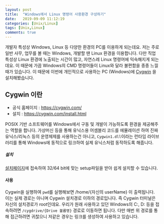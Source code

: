 ```yaml
---
layout: post
title:  "Windows에서 Linux 명령어 사용환경 구성하기"
date:   2019-09-09 11:12:19
categories: [Unix/Linux]
tags: [Unix,Linux]
comments: true
---
```

개발자 특성상 Windows, Linux 등 다양한 환경의 PC를 이용하게 되는데요. 저는 주로 일반 사무, 업무를 볼 때는 Windows, 개발할 땐 Linux 환경을 이용합니다.
다만 직업 특성상 Linux 환경에 노출되는 시간이 많고, 자연스레 Linux 명령어에 익숙해지게 되는데요. 이 때문에 가끔 Windows의 CMD 명령어들이 Linux와 달라 불편함을 종종 느낄때가 있습니다.
이 때문에 이번에 개인적으로 사용하는 PC (Windows)에 [Cygwin](https://cygwin.com/) 을 설치해봤습니다.

<!--more-->

## Cygwin 이란
* 공식 홈페이지 : https://cygwin.com/
* 설치 : https://cygwin.com/install.html

POSIX 기반 소프트웨어를 Windows에서 구동 및 개발이 가능하도록 환경을 제공해주는 역할을 합니다.
가상머신 등을 통해 유닉스용 어셈블리 코드를 에뮬레이션 하여 진짜 유닉스/리눅스 등의 운영체제를 사용하는건 아니고, `Cygwin1.dll`이라는 런타임 라이브러리를 통해 Windows에 동적으로 링크하여
실제 유닉스처럼 동작하도록 해줍니다.

##### 설치
[설치페이지](https://cygwin.com/install.html)에 접속하여 32/64 bit에 맞는 setup파일을 받아 쉽게 설치할 수 있습니다.

#### 사용
Cygwin을 실행하여 `pwd`를 실행해보면 /home/{자신의 userName} 이 출력됩니다.
이는 실제 경로는 아니며 Cygwin 설치경로 이하의 경로입니다. 즉 Cygwin 터미널은 자신의 설치경로가 root인데요.
우리가 원래 사용하고 있던 Windows의 C:, D: 등을 접속하려면 `/cygdrive/{Drive 볼륨명}` 경로로 이동하면 됩니다.
다만 매번 위 경로를 통해 접근하려면 귀찮으니 저같은 경우는 링크를 생성하여 사용하고 있습니다.
